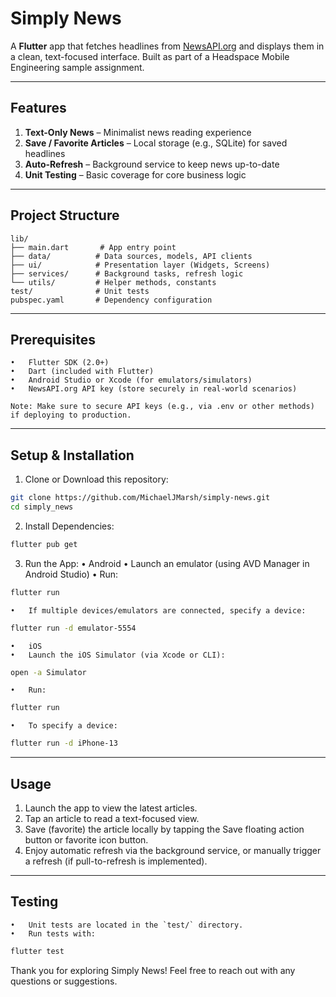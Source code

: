 # Simply News

A **Flutter** app that fetches headlines from [NewsAPI.org](https://newsapi.org) and displays them in a clean, text-focused interface. Built as part of a Headspace Mobile Engineering sample assignment.

---

## Features

1. **Text-Only News** – Minimalist news reading experience
2. **Save / Favorite Articles** – Local storage (e.g., SQLite) for saved headlines
3. **Auto-Refresh** – Background service to keep news up-to-date
4. **Unit Testing** – Basic coverage for core business logic

---

## Project Structure

```plaintext
lib/
├── main.dart       # App entry point
├── data/          # Data sources, models, API clients
├── ui/            # Presentation layer (Widgets, Screens)
├── services/      # Background tasks, refresh logic
└── utils/         # Helper methods, constants
test/              # Unit tests
pubspec.yaml       # Dependency configuration
```

---

## Prerequisites

    •	Flutter SDK (2.0+)
    •	Dart (included with Flutter)
    •	Android Studio or Xcode (for emulators/simulators)
    •	NewsAPI.org API key (store securely in real-world scenarios)

    Note: Make sure to secure API keys (e.g., via .env or other methods) if deploying to production.

---

## Setup & Installation

1. Clone or Download this repository:

```bash
git clone https://github.com/MichaelJMarsh/simply-news.git
cd simply_news
```

2. Install Dependencies:

```bash
flutter pub get
```

3. Run the App:
   • Android
   • Launch an emulator (using AVD Manager in Android Studio)
   • Run:

```bash
flutter run
```

    •	If multiple devices/emulators are connected, specify a device:

```bash
flutter run -d emulator-5554
```

    •	iOS
    •	Launch the iOS Simulator (via Xcode or CLI):

```bash
open -a Simulator
```

    •	Run:

```bash
flutter run
```

    •	To specify a device:

```bash
flutter run -d iPhone-13
```

---

## Usage

1. Launch the app to view the latest articles.
2. Tap an article to read a text-focused view.
3. Save (favorite) the article locally by tapping the Save floating action button or favorite icon button.
4. Enjoy automatic refresh via the background service, or manually trigger a refresh (if pull-to-refresh is implemented).

---

## Testing

    •	Unit tests are located in the `test/` directory.
    •	Run tests with:

```bash
flutter test
```

Thank you for exploring Simply News!
Feel free to reach out with any questions or suggestions.

```

```
